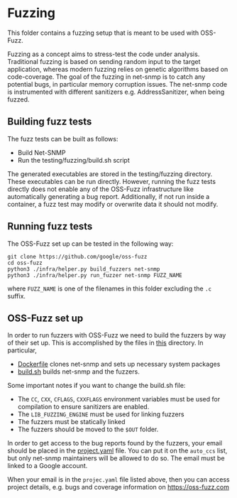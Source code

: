 # Fuzzing
This folder contains a fuzzing setup that is meant to be used with OSS-Fuzz. 

Fuzzing as a concept aims to stress-test the code under analysis. Traditional
fuzzing is based on sending random input to the target application, whereas
modern fuzzing relies on genetic algorithms based on code-coverage. The goal
of the fuzzing in net-snmp is to catch any potential bugs, in particular memory
corruption issues. The net-snmp code is instrumented with different sanitizers
e.g. AddressSanitizer, when being fuzzed. 

## Building fuzz tests
The fuzz tests can be built as follows:
- Build Net-SNMP
- Run the testing/fuzzing/build.sh script

The generated executables are stored in the testing/fuzzing directory. These
executables can be run directly. However, running the fuzz tests directly does
not enable any of the OSS-Fuzz infrastructure like automatically generating a
bug report. Additionally, if not run inside a container, a fuzz test may modify
or overwrite data it should not modify.

## Running fuzz tests
The OSS-Fuzz set up can be tested in the following way:

```
git clone https://github.com/google/oss-fuzz
cd oss-fuzz
python3 ./infra/helper.py build_fuzzers net-snmp
python3 ./infra/helper.py run_fuzzer net-snmp FUZZ_NAME
```
where `FUZZ_NAME` is one of the filenames in this folder excluding the `.c`
suffix.

## OSS-Fuzz set up
In order to run fuzzers with OSS-Fuzz we need to build the fuzzers by way of
their set up. This is accomplished by the files in [this](https://github.com/google/oss-fuzz/tree/master/projects/net-snmp)
directory. In particular,
- [Dockerfile](https://github.com/google/oss-fuzz/blob/master/projects/net-snmp/Dockerfile)
clones net-snmp and sets up necessary system packages
- [build.sh](https://github.com/google/oss-fuzz/blob/master/projects/net-snmp/build.sh)
builds net-snmp and the fuzzers.

Some important notes if you want to change the build.sh file:
- The `CC`, `CXX`, `CFLAGS`, `CXXFLAGS` environment variables must be used for
compilation to ensure sanitizers are enabled.
- The `LIB_FUZZING_ENGINE` must be used for linking fuzzers
- The fuzzers must be statically linked
- The fuzzers should be moved to the `$OUT` folder.

In order to get access to the bug reports found by the fuzzers, your email
should be placed in the [project.yaml](https://github.com/google/oss-fuzz/blob/master/projects/net-snmp/project.yaml)
file. You can put it on the `auto_ccs` list, but only net-snmp maintainers
will be allowed to do so. The email must be linked to a Google account. 

When your email is in the `projec.yaml` file listed above, then you can
access project details, e.g. bugs and coverage information on 
https://oss-fuzz.com
